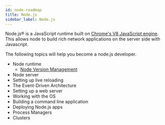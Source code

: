 ```yaml
---
id: node-roadmap
title: Node.js
sidebar_label: Node.js
---
```


Node.js® is a JavaScript runtime built on [Chrome's V8 JavaScript engine](https://v8.dev/). This allows node to build rich network applications on the server side with Javascript.

The following topics will help you become a node.js developer.

- Node runtime
  - [Node Version Management](references/n-version-manager.md)
- Node server
- Setting up live reloading
- The Event-Driven Architecture
- Setting up a web server
- Working with the OS
- Building a command line application
- Deploying Node.js apps
- Process Managers
- Clusters
